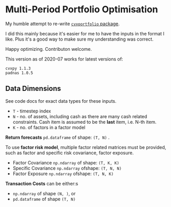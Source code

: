 # Multi-Period Portfolio Optimisation

My humble attempt to re-write [`cvxportfolio` package](https://github.com/cvxgrp/cvxportfolio).

I did this mainly because it's easier for me to have the inputs in the format
I like. Plus it's a good way to make sure my understanding was correct.

Happy optimizing. Contributon welcome.

This version as of 2020-07 works for latest versions of:

```{python}
cvxpy 1.1.3
padnas 1.0.5
```

## Data Dimensions

See code docs for exact data types for these inputs.

* `T` - timestep index
* `N` - no. of assets, including cash as there are many cash related
constraints. Cash item is assumed to be the **last** item, i.e. N-th item.
* `K` - no. of factors in a factor model

**Return forecasts** `pd.dataframe` of shape: `(T, N)` .

To use **factor risk model**, multiple factor related matrices must be provided,
such as factor and specific risk covariance, factor exposure.

* Factor Covariance `np.ndarray` of shape: `(T, K, K)`
* Specific Covariance `np.ndarray` ofshape: `(T, N, N)`
* Factor Exposure `np.ndarray` ofshape: `(T, N, K)`

**Transaction Costs** can be either:s

* `np.ndarray` of shape `(N, )`, or
* `pd.dataframe` of shape `(T, N)`
